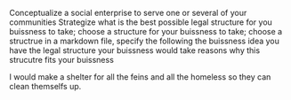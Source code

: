 Conceptualize a social enterprise to serve one or several of your communities
Strategize what is the best possible legal structure for you buissness to take; choose a structure for your buissness to take; choose a structrue
in a markdown file, specify the following the buissness idea you have the legal structure your buissness would take reasons why this strucutre fits your buissness



I would make a shelter for all the feins and all the homeless so they can clean themselfs up.
